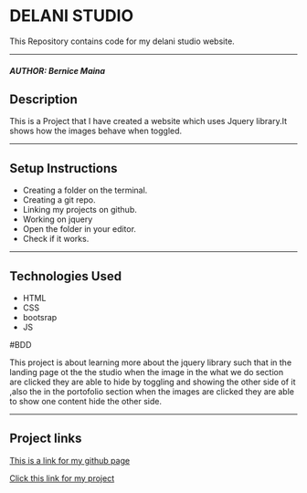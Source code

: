 # DELANI STUDIO
This Repository contains code for my delani studio website.
*****
##### AUTHOR: Bernice Maina
## Description
This is a  Project that I have created a website which uses Jquery library.It shows how the images behave  when toggled.
**********
                
## Setup Instructions
* Creating a folder on the terminal.
* Creating a git repo.
* Linking my projects on github.
* Working on jquery
* Open the folder in your editor.
* Check if it works.
*****

## Technologies Used
* HTML
* CSS
* bootsrap
* JS

#BDD

This project is about learning more about the jquery library such that in the landing page ot the the studio when the image in the what we do section are clicked they are able to hide  by toggling and showing the other side of it ,also the in the portofolio section when the images are clicked they are able to show one content hide the other side.

 ******
 
## Project links
[This is a link for my github page](https://github.com/Bernice2001/Delani.Studio)

[Click this link for my project](https://bernice2001.github.io/Akan-Birthday-Project/)